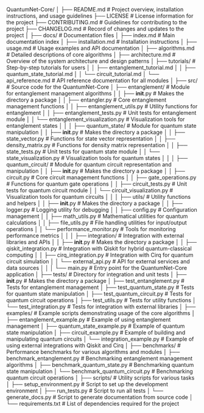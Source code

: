 QuantumNet-Core/
│
├── README.md                  # Project overview, installation instructions, and usage guidelines
├── LICENSE                    # License information for the project
├── CONTRIBUTING.md            # Guidelines for contributing to the project
├── CHANGELOG.md               # Record of changes and updates to the project
│
├── docs/                      # Documentation files
│   ├── index.md               # Main documentation index
│   ├── installation.md         # Installation instructions
│   ├── usage.md               # Usage examples and API documentation
│   ├── algorithms.md          # Detailed descriptions of core algorithms
│   ├── architecture.md         # Overview of the system architecture and design patterns
│   ├── tutorials/              # Step-by-step tutorials for users
│   │   ├── entanglement_tutorial.md
│   │   ├── quantum_state_tutorial.md
│   │   └── circuit_tutorial.md
│   └── api_reference.md        # API reference documentation for all modules
│
├── src/                       # Source code for the QuantumNet-Core
│   ├── entanglement/          # Module for entanglement management algorithms
│   │   ├── __init__.py        # Makes the directory a package
│   │   ├── entangler.py       # Core entanglement management functions
│   │   ├── entanglement_utils.py # Utility functions for entanglement
│   │   ├── entanglement_tests.py # Unit tests for entanglement module
│   │   └── entanglement_visualization.py # Visualization tools for entanglement states
│   │
│   ├── quantum_state/         # Module for quantum state manipulation
│   │   ├── __init__.py        # Makes the directory a package
│   │   ├── state_vector.py     # Functions for state vector representation
│   │   ├── density_matrix.py    # Functions for density matrix representation
│   │   ├── state_tests.py       # Unit tests for quantum state module
│   │   └── state_visualization.py # Visualization tools for quantum states
│   │
│   ├── quantum_circuit/       # Module for quantum circuit representation and manipulation
│   │   ├── __init__.py        # Makes the directory a package
│   │   ├── circuit.py          # Core circuit management functions
│   │   ├── gate_operations.py   # Functions for quantum gate operations
│   │   ├── circuit_tests.py     # Unit tests for quantum circuit module
│   │   └── circuit_visualization.py # Visualization tools for quantum circuits
│   │
│   ├── utils/                 # Utility functions and helpers
│   │   ├── __init__.py        # Makes the directory a package
│   │   ├── logger.py           # Logging utility for debugging
│   │   ├── config.py           # Configuration management
│   │   ├── math_utils.py       # Mathematical utilities for quantum calculations
│   │   ├── file_utils.py       # File handling utilities for input/output operations
│   │   └── performance_monitor.py # Tools for monitoring performance metrics
│   │
│   ├── integration/           # Integration with external libraries and APIs
│   │   ├── __init__.py        # Makes the directory a package
│   │   ├── qiskit_integration.py # Integration with Qiskit for hybrid quantum-classical computing
│   │   ├── cirq_integration.py   # Integration with Cirq for quantum circuit simulation
│   │   └── external_api.py       # API for external services and data sources
│   │
│   └── main.py                # Entry point for the QuantumNet-Core application
│
├── tests/                     # Directory for integration and unit tests
│   ├── __init__.py            # Makes the directory a package
│   ├── test_entanglement.py    # Tests for entanglement management
│   ├── test_quantum_state.py   # Tests for quantum state manipulation
│   ├── test_quantum_circuit.py  # Tests for quantum circuit operations
│   ├── test_utils.py           # Tests for utility functions
│   └── test_integration.py      # Tests for integration with external libraries
│
├── examples/                  # Example scripts demonstrating usage of the core algorithms
│   ├── entanglement_example.py  # Example of using entanglement management
│   ├── quantum_state_example.py  # Example of quantum state manipulation
│   ├── circuit_example.py       # Example of building and manipulating quantum circuits
│   └── integration_example.py    # Example of using external integrations with Qiskit and Cirq
│
├── benchmarks/                 # Performance benchmarks for various algorithms and modules
│   ├── benchmark_entanglement.py # Benchmarking entanglement management algorithms
│   ├── benchmark_quantum_state.py # Benchmarking quantum state manipulation
│   └── benchmark_quantum_circuit.py # Benchmarking quantum circuit operations
│
├── scripts/                    # Utility scripts for various tasks
│   ├── setup_environment.py      # Script to set up the development environment
│   ├── run_tests.py              # Script to run all tests
│   └── generate_docs.py          # Script to generate documentation from source code
│
└── requirements.txt            # List of dependencies required for the project
